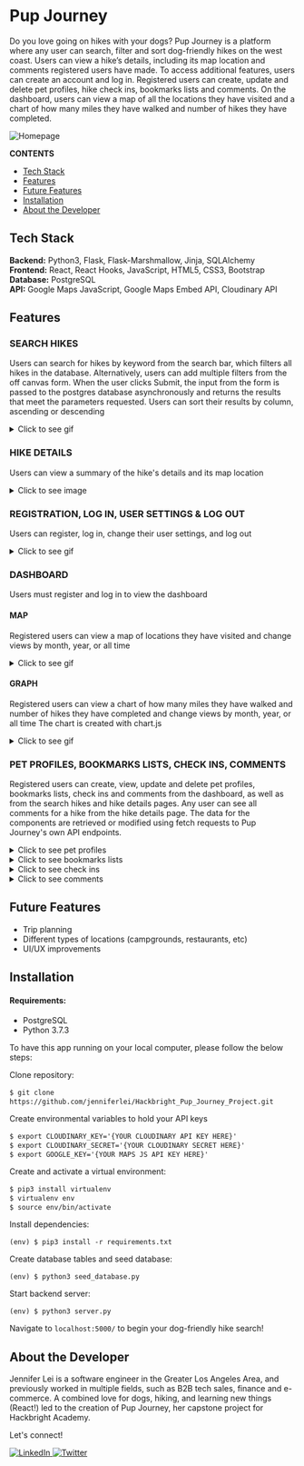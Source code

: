 # Pup Journey

Do you love going on hikes with your dogs? Pup Journey is a platform where any user can search, filter and sort dog-friendly hikes on the west coast. Users can view a hike’s details, including its map location and comments registered users have made. To access additional features, users can create an account and log in. Registered users can create, update and delete pet profiles, hike check ins, bookmarks lists and comments. On the dashboard, users can view a map of all the locations they have visited and a chart of how many miles they have walked and number of hikes they have completed.

![Homepage](/static/img/readme/Pup_Journey_Homepage.png "Homepage")

**CONTENTS**

- [Tech Stack](#tech-stack)
- [Features](#features)
- [Future Features](#future-features)
- [Installation](#installation)
- [About the Developer](#about-the-developer)

## Tech Stack

**Backend:** Python3, Flask, Flask-Marshmallow, Jinja, SQLAlchemy\
**Frontend:** React, React Hooks, JavaScript, HTML5, CSS3, Bootstrap\
**Database:** PostgreSQL\
**API:** Google Maps JavaScript, Google Maps Embed API, Cloudinary API

## Features

### SEARCH HIKES

Users can search for hikes by keyword from the search bar, which filters all hikes in the database.
Alternatively, users can add multiple filters from the off canvas form. When the user clicks Submit, the input from the form is passed to the postgres database asynchronously and returns the results that meet the parameters requested.
Users can sort their results by column, ascending or descending

<details>
  <summary>Click to see gif</summary>
  
<img src="https://user-images.githubusercontent.com/43583599/159387972-7141c4aa-1bef-4867-b09c-b3d5c0c8e055.gif" width="75%" height="75%"/>
</details>

### HIKE DETAILS

Users can view a summary of the hike's details and its map location

<details>
  <summary>Click to see image</summary>
  
<img src="/static/img/readme/Pup_Journey_Hike_Details.png" width="75%" height="75%"/>
</details>

### REGISTRATION, LOG IN, USER SETTINGS & LOG OUT

Users can register, log in, change their user settings, and log out

<details>
  <summary>Click to see gif</summary>
  
<img src="https://user-images.githubusercontent.com/43583599/159392083-f33b1c47-1e36-4d97-9fd9-b2b03d75cd4c.gif" width="75%" height="75%"/>
</details>

### DASHBOARD

Users must register and log in to view the dashboard

#### MAP

Registered users can view a map of locations they have visited and change views by month, year, or all time

<details>
  <summary>Click to see gif</summary>
  
<img src="https://user-images.githubusercontent.com/43583599/159410647-247399dc-2398-4522-ba1a-ed3690402506.gif" width="75%" height="75%"/>
</details>

#### GRAPH

Registered users can view a chart of how many miles they have walked and number of hikes they have completed and change views by month, year, or all time
The chart is created with chart.js

<details>
  <summary>Click to see gif</summary>
  
<img src="https://user-images.githubusercontent.com/43583599/159410658-042082bf-8d11-43a9-b07c-8694cdeb312a.gif" width="75%" height="75%"/>
</details>

### PET PROFILES, BOOKMARKS LISTS, CHECK INS, COMMENTS

Registered users can create, view, update and delete pet profiles, bookmarks lists, check ins and comments from the dashboard, as well as from the search hikes and hike details pages. Any user can see all comments for a hike from the hike details page.
The data for the components are retrieved or modified using fetch requests to Pup Journey's own API endpoints.

<details>
  <summary>Click to see pet profiles</summary>

| Dashboard View                                                                                                     | Search Hikes/Hike Details View                                                                                      |
| ------------------------------------------------------------------------------------------------------------------ | ------------------------------------------------------------------------------------------------------------------- |
| <img src="https://user-images.githubusercontent.com/43583599/159401165-9b5fb75a-df84-4464-a9b0-df331671e9ea.gif"/> | <img src="https://user-images.githubusercontent.com/43583599/159401176-6e33f9b5-9907-4dd9-8b0c-b6ff8586cf69.gif" /> |

</details>

<details>
  <summary>Click to see bookmarks lists</summary>

| Dashboard View                                                                                                      | Search Hikes/Hike Details View                                                                                      |
| ------------------------------------------------------------------------------------------------------------------- | ------------------------------------------------------------------------------------------------------------------- |
| <img src="https://user-images.githubusercontent.com/43583599/159410557-48d3bf29-9ac7-40a5-a987-9bf57e385b2d.gif" /> | <img src="https://user-images.githubusercontent.com/43583599/159410574-110f815a-a817-4b13-ba17-352ac95bf716.gif" /> |

</details>

<details>
  <summary>Click to see check ins</summary>

| Dashboard View                                                                                                      | Search Hikes/Hike Details View                                                                                      |
| ------------------------------------------------------------------------------------------------------------------- | ------------------------------------------------------------------------------------------------------------------- |
| <img src="https://user-images.githubusercontent.com/43583599/159410714-dccf3aa8-d2d9-4f33-95c7-b7a6e8d175fb.gif" /> | <img src="https://user-images.githubusercontent.com/43583599/159410757-f38cec76-a7b4-4f80-a4e1-12b35b384ac2.gif" /> |

</details>

<details>
  <summary>Click to see comments</summary>

Non-registered users can view comments from the hikes and hike details pages.

| Dashboard View                                                                                                      | Search Hikes/Hike Details View |
| ------------------------------------------------------------------------------------------------------------------- | ------------------------------ |
| <img src="https://user-images.githubusercontent.com/43583599/159410785-1166192f-933d-4cf8-b2cd-3d69d4e7433b.gif" /> |
| <img src="https://user-images.githubusercontent.com/43583599/159410801-aeab7fb4-86af-49b7-beb3-4b551649ffc7.gif" /> |

</details>

## Future Features

- Trip planning
- Different types of locations (campgrounds, restaurants, etc)
- UI/UX improvements

## Installation

#### Requirements:

- PostgreSQL
- Python 3.7.3

To have this app running on your local computer, please follow the below steps:

Clone repository:

```
$ git clone https://github.com/jenniferlei/Hackbright_Pup_Journey_Project.git
```

Create environmental variables to hold your API keys

```
$ export CLOUDINARY_KEY='{YOUR CLOUDINARY API KEY HERE}'
$ export CLOUDINARY_SECRET='{YOUR CLOUDINARY SECRET HERE}'
$ export GOOGLE_KEY='{YOUR MAPS JS API KEY HERE}'
```

Create and activate a virtual environment:

```
$ pip3 install virtualenv
$ virtualenv env
$ source env/bin/activate
```

Install dependencies:

```
(env) $ pip3 install -r requirements.txt
```

Create database tables and seed database:

```
(env) $ python3 seed_database.py
```

Start backend server:

```
(env) $ python3 server.py
```

Navigate to `localhost:5000/` to begin your dog-friendly hike search!

## About the Developer

Jennifer Lei is a software engineer in the Greater Los Angeles Area, and previously worked in multiple fields, such as B2B tech sales, finance and e-commerce. A combined love for dogs, hiking, and learning new things (React!) led to the creation of Pup Journey, her capstone project for Hackbright Academy.

Let's connect!

<p><a href="https://www.linkedin.com/in/jenniferlei/">
  <img
    alt="LinkedIn"
    src="https://img.shields.io/badge/linkedin-%230077B5.svg?style=for-the-badge&logo=linkedin&logoColor=white"
  />
</a>
<a href="https://twitter.com/JenniferLei_">
  <img
    alt="Twitter"
    src="https://img.shields.io/badge/twitter-%231DA1F2.svg?&style=for-the-badge&logo=twitter&logoColor=white"
  />
</a></p>

